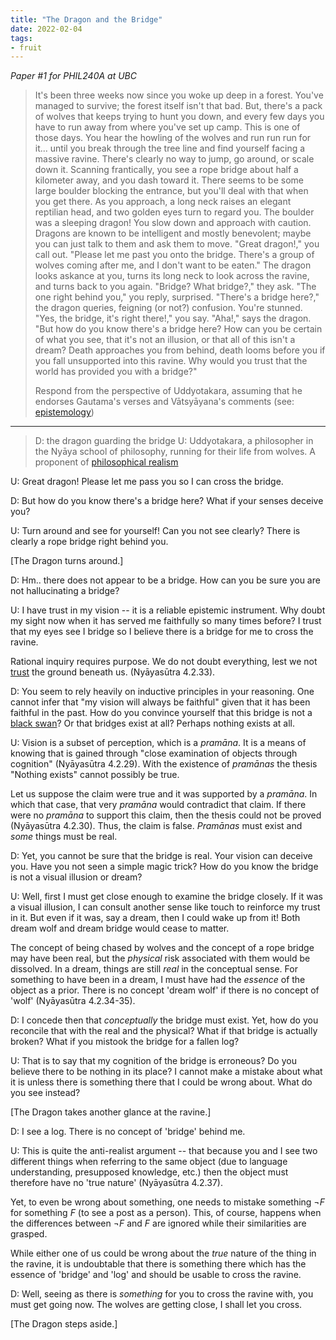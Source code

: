 ```yaml
---
title: "The Dragon and the Bridge"
date: 2022-02-04
tags:
- fruit
---
```


*Paper #1 for PHIL240A at UBC*

> It's been three weeks now since you woke up deep in a forest. You've managed to survive; the forest itself isn't that bad. But, there's a pack of wolves that keeps trying to hunt you down, and every few days you have to run away from where you've set up camp. This is one of those days. You hear the howling of the wolves and run run run for it... until you break through the tree line and find yourself facing a massive ravine. There's clearly no way to jump, go around, or scale down it. Scanning frantically, you see a rope bridge about half a kilometer away, and you dash toward it. There seems to be some large boulder blocking the entrance, but you'll deal with that when you get there. As you approach, a long neck raises an elegant reptilian head, and two golden eyes turn to regard you. The boulder was a sleeping dragon! You slow down and approach with caution. Dragons are known to be intelligent and mostly benevolent; maybe you can just talk to them and ask them to move. "Great dragon!," you call out. "Please let me past you onto the bridge. There's a group of wolves coming after me, and I don't want to be eaten." The dragon looks askance at you, turns its long neck to look across the ravine, and turns back to you again. "Bridge? What bridge?," they ask. "The one right behind you," you reply, surprised. "There's a bridge here?," the dragon queries, feigning (or not?) confusion. You're stunned. "Yes, the bridge, it's right there!," you say. "Aha!," says the dragon. "But how do you know there's a bridge here? How can you be certain of what you see, that it's not an illusion, or that all of this isn't a dream? Death approaches you from behind, death looms before you if you fall unsupported into this ravine. Why would you trust that the world has provided you with a bridge?"
> 
> Respond from the perspective of Uddyotakara, assuming that he endorses Gautama's verses and Vātsyāyana's comments (see: [epistemology](thoughts/epistemology.md))

---

> D: the dragon guarding the bridge
> U: Uddyotakara, a philosopher in the Nyāya school of philosophy, running for their life from wolves. A proponent of [philosophical realism](thoughts/philosophical%20realism.md)

U: Great dragon! Please let me pass you so I can cross the bridge.

D: But how do you know there's a bridge here? What if your senses deceive you?

U: Turn around and see for yourself! Can you not see clearly? There is clearly a rope bridge right behind you.

[The Dragon turns around.]

D: Hm.. there does not appear to be a bridge. How can you be sure you are not hallucinating a bridge?

U: I have trust in my vision -- it is a reliable epistemic instrument. Why doubt my sight now when it has served me faithfully so many times before? I trust that my eyes see I bridge so I believe there is a bridge for me to cross the ravine.

Rational inquiry requires purpose. We do not doubt everything, lest we not [trust](thoughts/trust.md) the ground beneath us. (Nyāyasūtra 4.2.33).

D: You seem to rely heavily on inductive principles in your reasoning. One cannot infer that "my vision will always be faithful" given that it has been faithful in the past. How do you convince yourself that this bridge is not a [black swan](https://en.wikipedia.org/wiki/Black_swan_theory)? Or that bridges exist at all? Perhaps nothing exists at all.

U: Vision is a subset of perception, which is a *pramāna*. It is a means of knowing that is gained through "close examination of objects through cognition" (Nyāyasūtra 4.2.29). With the existence of *pramānas* the thesis "Nothing exists" cannot possibly be true.

Let us suppose the claim were true and it was supported by a *pramāna*. In which that case, that very *pramāna* would contradict that claim. If there were no *pramāna* to support this claim, then the thesis could not be proved (Nyāyasūtra 4.2.30). Thus, the claim is false. *Pramānas* must exist and *some* things must be real.

D: Yet, you cannot be sure that the bridge is real. Your vision can deceive you. Have you not seen a simple magic trick? How do you know the bridge is not a visual illusion or dream?

U: Well, first I must get close enough to examine the bridge closely. If it was a visual illusion, I can consult another sense like touch to reinforce my trust in it. But even if it was, say a dream, then I could wake up from it! Both dream wolf and dream bridge would cease to matter.

The concept of being chased by wolves and the concept of a rope bridge may have been real, but the *physical* risk associated with them would be dissolved. In a dream, things are still *real* in the conceptual sense. For something to have been in a dream, I must have had the *essence* of the object as a prior. There is no concept 'dream wolf' if there is no concept of 'wolf' (Nyāyasūtra 4.2.34-35).

D: I concede then that *conceptually* the bridge must exist. Yet, how do you reconcile that with the real and the physical? What if that bridge is actually broken? What if you mistook the bridge for a fallen log?

U: That is to say that my cognition of the bridge is erroneous? Do you believe there to be nothing in its place? I cannot make a mistake about what it is unless there is something there that I could be wrong about. What do you see instead?

[The Dragon takes another glance at the ravine.]

D: I see a log. There is no concept of 'bridge' behind me.

U: This is quite the anti-realist argument -- that because you and I see two different things when referring to the same object (due to language understanding, presupposed knowledge, etc.) then the object must therefore have no 'true nature' (Nyāyasūtra 4.2.37).

Yet, to even be wrong about something, one needs to mistake something $\lnot F$ for something $F$ (to see a post as a person). This, of course, happens when the differences between $\lnot F$ and $F$ are ignored while their similarities are grasped.

While either one of us could be wrong about the *true* nature of the thing in the ravine, it is undoubtable that there is something there which has the essence of 'bridge' and 'log' and should be usable to cross the ravine.

D: Well, seeing as there is *something* for you to cross the ravine with, you must get going now. The wolves are getting close, I shall let you cross.

[The Dragon steps aside.]
